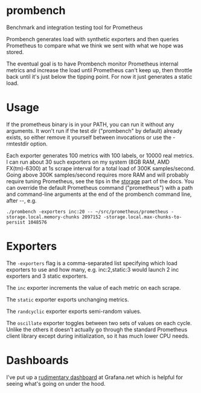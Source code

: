 # prombench
Benchmark and integration testing tool for Prometheus

Prombench generates load with synthetic exporters and then queries Prometheus
to compare what we think we sent with what we hope was stored.

The eventual goal is to have Prombench monitor Prometheus internal metrics and
increase the load until Prometheus can't keep up, then throttle back until it's
just below the tipping point.  For now it just generates a static load.

# Usage

If the prometheus binary is in your PATH, you can run it without any arguments.
It won't run if the test dir ("prombench" by default) already exists, so either
remove it yourself between invocations or use the -rmtestdir option.

Each exporter generates 100 metrics with 100 labels, or 10000 real metrics.  I
can run about 30 such exporters on my system (8GB RAM, AMD FX(tm)-6300) at 1s
scrape interval for a total load of 300K samples/second.  Going above 300K
samples/second requires more RAM and will probably require tuning Prometheus,
see the tips in the [storage](https://prometheus.io/docs/operating/storage/)
part of the docs.  You can override the default Prometheus command ("prometheus")
with a path and command-line arguments at the end of the prombench command line, after --,
e.g.

    ./prombench -exporters inc:20 -- ~/src/prometheus/prometheus -storage.local.memory-chunks 2097152 -storage.local.max-chunks-to-persist 1048576 

# Exporters

The `-exporters` flag is a comma-separated list specifying which load exporters
to use and how many, e.g. inc:2,static:3 would launch 2 inc exporters and 3
static exporters.

The `inc` exporter increments the value of each metric on each scrape.

The `static` exporter exports unchanging metrics.

The `randcyclic` exporter exports semi-random values.

The `oscillate` exporter toggles between two sets of values on each cycle.
Unlike the others it doesn't actually go through the standard Prometheus client
library except during initialization, so it has much lower CPU needs.

# Dashboards

I've put up a [rudimentary dashboard](https://grafana.net/dashboards/445) at
Grafana.net which is helpful for seeing what's going on under the hood.

